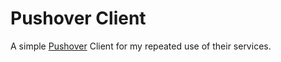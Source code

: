# Pushover Client
A simple [Pushover](https://pushover.net) Client for my repeated use of their services. 